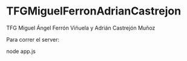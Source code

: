 # TFGMiguelFerronAdrianCastrejon
TFG Miguel Ángel Ferrón Viñuela y Adrián Castrejón Muñoz

Para correr el server:

node app.js
